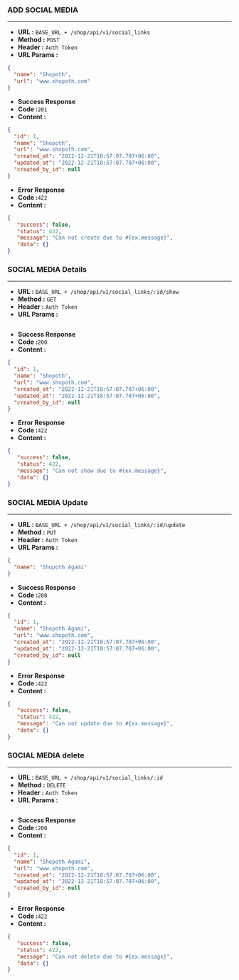 ### ADD SOCIAL MEDIA
___

* **URL :** `BASE_URL + /shop/api/v1/social_links`
* **Method :** `POST`
* **Header :** `Auth Token`
* **URL Params :**

```json
{
  "name": "Shopoth",
  "url": "www.shopoth.com"
}
```
* **Success Response**
 * **Code :**`201`
 * **Content :**
```json
{
  "id": 1,
  "name": "Shopoth",
  "url": "www.shopoth.com",
  "created_at": "2022-12-21T18:57:07.707+06:00",
  "updated_at": "2022-12-21T18:57:07.707+06:00",
  "created_by_id": null
}
```
* **Error Response**
 * **Code :**`422`
 * **Content :**
```json
{
   "success": false,
   "status": 422,
   "message": "Can not create due to #{ex.message}",
   "data": {}
}
```
### SOCIAL MEDIA Details
___

* **URL :** `BASE_URL + /shop/api/v1/social_links/:id/show`
* **Method :** `GET`
* **Header :** `Auth Token`
* **URL Params :**

```json
```
* **Success Response**
 * **Code :**`200`
 * **Content :**
```json
{
  "id": 1,
  "name": "Shopoth",
  "url": "www.shopoth.com",
  "created_at": "2022-12-21T18:57:07.707+06:00",
  "updated_at": "2022-12-21T18:57:07.707+06:00",
  "created_by_id": null
}
```
* **Error Response**
 * **Code :**`422`
 * **Content :**
```json
{
   "success": false,
   "status": 422,
   "message": "Can not show due to #{ex.message}",
   "data": {}
}
```
### SOCIAL MEDIA Update
___

* **URL :** `BASE_URL + /shop/api/v1/social_links/:id/update`
* **Method :** `PUT`
* **Header :** `Auth Token`
* **URL Params :**

```json
{
  "name": "Shopoth Agami"
}
```
* **Success Response**
 * **Code :**`200`
 * **Content :**
```json
{
  "id": 1,
  "name": "Shopoth Agami",
  "url": "www.shopoth.com",
  "created_at": "2022-12-21T18:57:07.707+06:00",
  "updated_at": "2022-12-21T18:57:07.707+06:00",
  "created_by_id": null
}
```
* **Error Response**
 * **Code :**`422`
 * **Content :**
```json
{
   "success": false,
   "status": 422,
   "message": "Can not update due to #{ex.message}",
   "data": {}
}
```
### SOCIAL MEDIA delete
___

* **URL :** `BASE_URL + /shop/api/v1/social_links/:id`
* **Method :** `DELETE`
* **Header :** `Auth Token`
* **URL Params :**

```json
```
* **Success Response**
 * **Code :**`200`
 * **Content :**
```json
{
  "id": 1,
  "name": "Shopoth Agami",
  "url": "www.shopoth.com",
  "created_at": "2022-12-21T18:57:07.707+06:00",
  "updated_at": "2022-12-21T18:57:07.707+06:00",
  "created_by_id": null
}
```
* **Error Response**
 * **Code :**`422`
 * **Content :**
```json
{
   "success": false,
   "status": 422,
   "message": "Can not delete due to #{ex.message}",
   "data": {}
}
```
